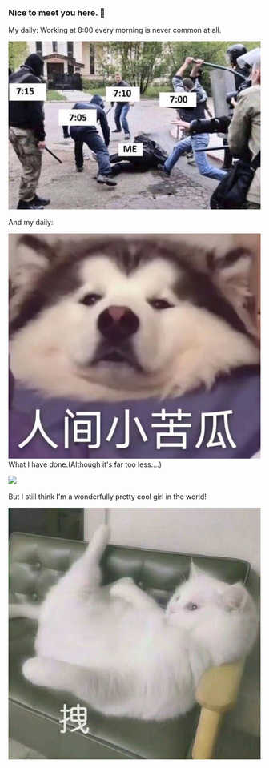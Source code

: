 ### Nice to meet you here. 👋

<!--
This is a ✨ _special_ ✨ repository because its `README.md` (this file) appears on your GitHub profile.

Here are some ideas to get you started:
- 🤔 I'm doing the AI(Artificial Intelligence) work in school.
-->

<!-- ![`xxx`'s Github stats](https://github-readme-stats.vercel.app/api?username=153084704&show_icons=true) -->
My daily:
  Working at 8:00 every morning is never common at all.
  
![image](https://github.com/153084704/153084704/blob/main/01.png)

And my daily:

![image](https://github.com/153084704/153084704/blob/main/04.png)
What I have done.(Although it's far too less....)

![](https://github-readme-stats.vercel.app/api?username=153084704&theme=tokyonight)

But I still think I'm a wonderfully pretty cool girl in the world!

![image](https://github.com/153084704/153084704/blob/main/03.png)
